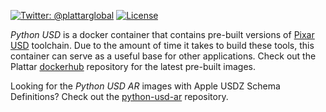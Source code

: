 [![Twitter: @plattarglobal](https://img.shields.io/badge/contact-@plattarglobal-blue.svg?style=flat)](https://twitter.com/plattarglobal)
[![License](https://img.shields.io/badge/license-Apache%202.0-blue.svg?style=flat)](LICENSE)

_Python USD_ is a docker container that contains pre-built versions of [Pixar USD](https://github.com/PixarAnimationStudios/USD) toolchain. Due to the amount of time it takes to build these tools, this container can serve as a useful base for other applications. Check out the Plattar [dockerhub](https://hub.docker.com/r/plattar/python-usd) repository for the latest pre-built images.

Looking for the _Python USD AR_ images with Apple USDZ Schema Definitions? Check out the [python-usd-ar](https://github.com/Plattar/python-usd-ar) repository.

